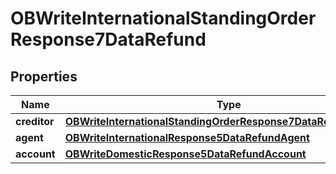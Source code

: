 # OBWriteInternationalStandingOrderResponse7DataRefund

## Properties
Name | Type | Description | Notes
------------ | ------------- | ------------- | -------------
**creditor** | [**OBWriteInternationalStandingOrderResponse7DataRefundCreditor**](OBWriteInternationalStandingOrderResponse7DataRefundCreditor.md) |  |  [optional]
**agent** | [**OBWriteInternationalResponse5DataRefundAgent**](OBWriteInternationalResponse5DataRefundAgent.md) |  |  [optional]
**account** | [**OBWriteDomesticResponse5DataRefundAccount**](OBWriteDomesticResponse5DataRefundAccount.md) |  | 
